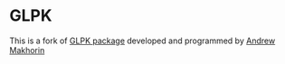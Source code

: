 # GLPK

This is a fork of [GLPK package](ftp.gnu.org/gnu/glpk/) developed and programmed by [Andrew Makhorin](https://mai.ru/content/people/index.php?ID=22936)
